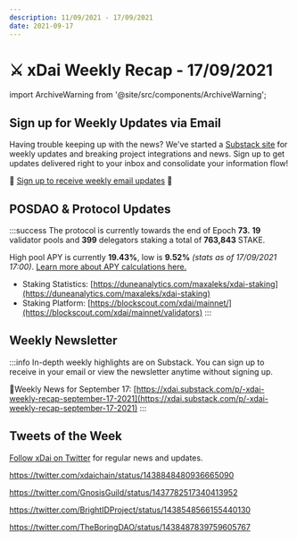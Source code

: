 ```yaml
---
description: 11/09/2021 - 17/09/2021
date: 2021-09-17
---
```


# ⚔️ xDai Weekly Recap - 17/09/2021

import ArchiveWarning from '@site/src/components/ArchiveWarning';

<ArchiveWarning />

## Sign up for Weekly Updates via Email

Having trouble keeping up with the news? We've started a [Substack site](https://xdai.substack.com/) for weekly updates and breaking project integrations and news. Sign up to get updates delivered right to your inbox and consolidate your information flow!‌

💌 [Sign up to receive weekly email updates](https://xdai.substack.com/) ​💌‌‌‌

## POSDAO & Protocol Updates

:::success
The protocol is currently towards the end of Epoch **73.** **19** validator pools and **399** delegators staking a total of **763,843** STAKE.

High pool APY is currently **19.43%**, low is **9.52%** _(stats as of 17/09/2021 17:00)_. [Learn more about APY calculations here.](https://app.gitbook.com/@poa/s/xdai/\~/drafts/-Mi7o2SJKCklOZ9TL6Mv/about-xdai/faqs/public-staking-validators-and-delegators#what-is-apy-annual-percentage-yield)​

* Staking Statistics: [https://duneanalytics.com/maxaleks/xdai-staking](https://duneanalytics.com/maxaleks/xdai-staking)​
* Staking Platform: [https://blockscout.com/xdai/mainnet/](https://blockscout.com/xdai/mainnet/validators)
:::

## Weekly Newsletter

:::info
In-depth weekly highlights are on Substack. You can sign up to receive in your email or view the newsletter anytime without signing up.

📰Weekly News for September 17: [https://xdai.substack.com/p/-xdai-weekly-recap-september-17-2021](https://xdai.substack.com/p/-xdai-weekly-recap-september-17-2021)
:::

## Tweets of the Week

​[Follow xDai on Twitter](https://twitter.com/xdaichain) for regular news and updates.

https://twitter.com/xdaichain/status/1438848480936665090

https://twitter.com/GnosisGuild/status/1437782517340413952

https://twitter.com/BrightIDProject/status/1438548566155440130

https://twitter.com/TheBoringDAO/status/1438487839759605767

